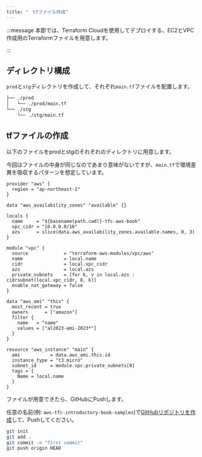 ```yaml
---
title: "　tfファイル作成"
---
```


:::message
本節では、Terraform Cloudを使用してデプロイする、EC2とVPC作成用のTerraformファイルを用意します。

:::

## ディレクトリ構成

`prod`と`stg`ディレクトリを作成して、それぞれ`main.tf`ファイルを配置します。

```bash
├── ./prod
│   └── ./prod/main.tf
└── ./stg
    └── ./stg/main.tf
```

## tfファイルの作成

以下のファイルをprodとstgのそれぞれのディレクトリに用意します。

今回はファイルの中身が同じなのであまり意味がないですが、`main.tf`で環境差異を吸収するパターンを想定しています。

```hcl: main.tf
provider "aws" {
  region = "ap-northeast-1"
}

data "aws_availability_zones" "available" {}

locals {
  name     = "${basename(path.cwd)}-tfc-aws-book"
  vpc_cidr = "10.0.0.0/16"
  azs      = slice(data.aws_availability_zones.available.names, 0, 3)
}

module "vpc" {
  source             = "terraform-aws-modules/vpc/aws"
  name               = local.name
  cidr               = local.vpc_cidr
  azs                = local.azs
  private_subnets    = [for k, v in local.azs : cidrsubnet(local.vpc_cidr, 8, k)]
  enable_nat_gateway = false
}

data "aws_ami" "this" {
  most_recent = true
  owners      = ["amazon"]
  filter {
    name   = "name"
    values = ["al2023-ami-2023*"]
  }
}

resource "aws_instance" "main" {
  ami           = data.aws_ami.this.id
  instance_type = "t3.micro"
  subnet_id     = module.vpc.private_subnets[0]
  tags = {
    Name = local.name
  }
}

```

ファイルが用意できたら、GitHubにPushします。

任意の名前(例: `aws-tfc-introductory-book-samples`)で[GitHubリポジトリを作成](https://github.com/new)して、Pushしてください。

```bash
git init
git add .
git commit -m "first commit"
git push origin HEAD
```
